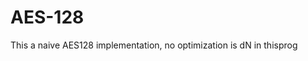 # AES-128                                     
This a naive  AES128 implementation, no optimization is dN in thisprog   
    
